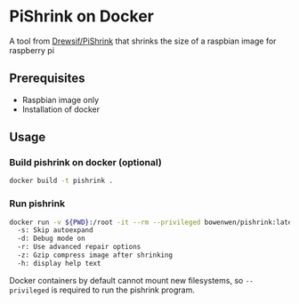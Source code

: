 # PiShrink on Docker

A tool from [Drewsif/PiShrink] that shrinks the size of a raspbian image for raspberry pi

## Prerequisites

* Raspbian image only
* Installation of docker

## Usage

### Build pishrink on docker (optional)

``` bash
docker build -t pishrink .
```

### Run pishrink

``` bash
docker run -v ${PWD}:/root -it --rm --privileged bowenwen/pishrink:latest [-sdrzh] imagefile.img [newimagefile.img]
  -s: Skip autoexpand
  -d: Debug mode on
  -r: Use advanced repair options
  -z: Gzip compress image after shrinking
  -h: display help text
```

Docker containers by default cannot mount new filesystems, so `--privileged` is required to run the pishrink program.

<!-- Links -->
[Drewsif/PiShrink]: https://github.com/Drewsif/PiShrink
